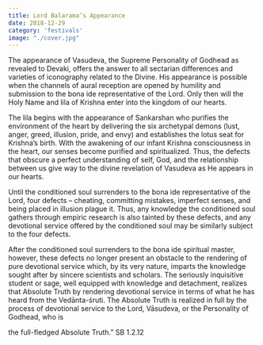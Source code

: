 ```yaml
---
title: Lord Balarama’s Appearance
date: 2018-12-29
category: 'festivals'
image: "./cover.jpg"
---
```


The appearance of Vasudeva, the Supreme Personality of Godhead as revealed to Devaki, offers the answer to all sectarian differences and varieties of iconography related to the Divine. His appearance is possible when the channels of aural reception are opened by humility and submission to the bona ide representative of the Lord. Only then will the Holy Name and lila of Krishna enter into the kingdom of our hearts.

The lila begins with the appearance of Sankarshan who purifies the environment of the heart by delivering the six archetypal demons (lust, anger, greed, illusion, pride, and envy) and establishes the lotus seat for Krishna’s birth. With the awakening of our infant Krishna consciousness in the heart, our senses become purified and spiritualized. Thus, the defects that obscure a perfect understanding of self, God, and the relationship between us give way to the divine revelation of Vasudeva as He appears in our hearts.

Until the conditioned soul surrenders to the bona ide representative of the Lord, four defects – cheating, committing mistakes, imperfect senses, and being placed in illusion plague it. Thus, any knowledge the conditioned soul gathers through empiric research is also tainted by these defects, and any devotional service offered by the conditioned soul may be similarly subject to the four defects.

After the conditioned soul surrenders to the bona ide spiritual master, however, these defects no longer present an obstacle to the rendering of pure devotional service which, by its very nature, imparts the knowledge sought after by sincere scientists and scholars. The seriously inquisitive student or sage, well equipped with knowledge and detachment, realizes that Absolute Truth by rendering devotional service in terms of what he has heard from the Vedānta-śruti. The Absolute Truth is realized in full by the process of devotional service to the Lord, Vāsudeva, or the Personality of Godhead, who is

the full-fledged Absolute Truth.” SB 1.2.12